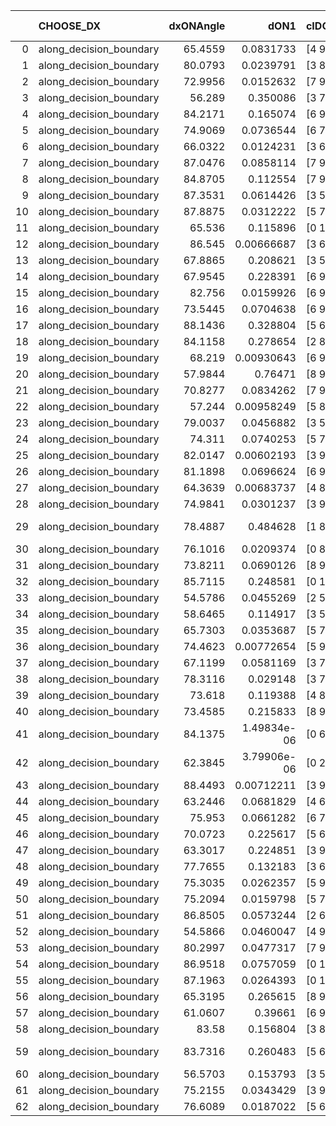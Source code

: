 |    | CHOOSE_DX               |   dxONAngle |        dON1 | cIDON1   |   dON_patch_1 |   nTON |         dON |   dxOFFAngle |       dOFF1 | cIDOFF1   |   dOFF_patch_1 |   nTOFF |        dOFF | SUCCESS   |   nExp |   dual_point_id |   subpoint_time_seconds |   total_execution_time |       logp |        dOFF/dON | Vote dOFF>dON   |
|---:|:------------------------|------------:|------------:|:---------|--------------:|-------:|------------:|-------------:|------------:|:----------|---------------:|--------:|------------:|:----------|-------:|----------------:|------------------------:|-----------------------:|-----------:|----------------:|:----------------|
|  0 | along_decision_boundary |     65.4559 | 0.0831733   | [4 9]    |   0.0831733   |      1 | 0.0831733   |      77.7498 | 0.00188964  | [4 9]     |    0.00188964  |       1 | 0.00188964  | False     |      1 |               1 |                1.21744  |                1.56564 |  0         |     0.0227193   | False           |
|  1 | along_decision_boundary |     80.0793 | 0.0239791   | [3 8]    |   0.0239791   |      1 | 0.0239791   |      79.762  | 0.100432    | [3 8]     |    0.100432    |       1 | 0.100432    | True      |      2 |               3 |                1.24019  |                5.68177 | -0.5       |     4.1883      | True            |
|  2 | along_decision_boundary |     72.9956 | 0.0152632   | [7 9]    |   0.0152632   |      1 | 0.0152632   |      86.6622 | 0.220869    | [7 9]     |    0.220869    |       1 | 0.220869    | True      |      3 |               4 |                3.02925  |                8.71817 | -0         |    14.4707      | True            |
|  3 | along_decision_boundary |     56.289  | 0.350086    | [3 7]    |   0.350086    |      1 | 0.350086    |      48.345  | 0.289493    | [3 7]     |    0.289493    |       1 | 0.289493    | False     |      4 |               7 |                2.76772  |               16.9211  | -0.166667  |     0.826919    | False           |
|  4 | along_decision_boundary |     84.2171 | 0.165074    | [6 9]    |   0.165074    |      1 | 0.165074    |      83.7732 | 0.450726    | [6 9]     |    0.450726    |       1 | 0.450726    | True      |      5 |               8 |                4.65316  |               21.5822  | -0         |     2.73046     | True            |
|  5 | along_decision_boundary |     74.9069 | 0.0736544   | [6 7]    |   0.0736544   |      1 | 0.0736544   |      50.9291 | 0.698822    | [6 7]     |    0.698822    |       1 | 0.698822    | True      |      6 |              10 |                4.95165  |               26.5973  | -0.1       |     9.48786     | True            |
|  6 | along_decision_boundary |     66.0322 | 0.0124231   | [3 6]    |   0.0124231   |      1 | 0.0124231   |      66.4947 | 0.00548925  | [3 6]     |    0.00548925  |       1 | 0.00548925  | False     |      7 |              11 |                1.25717  |               27.8605  | -0.333333  |     0.44186     | False           |
|  7 | along_decision_boundary |     87.0476 | 0.0858114   | [7 9]    |   0.0858114   |      1 | 0.0858114   |      78.5575 | 0.0942477   | [7 9]     |    0.0942477   |       1 | 0.0942477   | True      |      8 |              12 |                1.81187  |               29.6783  | -0.0714286 |     1.09831     | True            |
|  8 | along_decision_boundary |     84.8705 | 0.112554    | [7 9]    |   0.112554    |      1 | 0.112554    |      82.6427 | 0.000741486 | [7 9]     |    0.000741486 |       1 | 0.000741486 | False     |      9 |              13 |                1.19689  |               30.8817  | -0.25      |     0.00658781  | False           |
|  9 | along_decision_boundary |     87.3531 | 0.0614426   | [3 5]    |   0.0614426   |      1 | 0.0614426   |      75.5288 | 0.0335523   | [3 5]     |    0.0335523   |       1 | 0.0335523   | False     |     10 |              15 |                1.36468  |               32.29    | -0.0555556 |     0.546076    | False           |
| 10 | along_decision_boundary |     87.8875 | 0.0312222   | [5 7]    |   0.0312222   |      1 | 0.0312222   |      73.3308 | 0.1944      | [5 7]     |    0.1944      |       1 | 0.1944      | True      |     11 |              17 |                3.09717  |               35.4507  | -0         |     6.22634     | True            |
| 11 | along_decision_boundary |     65.536  | 0.115896    | [0 1]    |   0.115896    |      1 | 0.115896    |      70.1224 | 0.142701    | [0 1]     |    0.142701    |       1 | 0.142701    | True      |     12 |              18 |                1.60301  |               37.0617  | -0.0454545 |     1.23128     | True            |
| 12 | along_decision_boundary |     86.545  | 0.00666687  | [3 6]    |   0.00666687  |      1 | 0.00666687  |      87.0106 | 0.0562125   | [3 6]     |    0.0562125   |       1 | 0.0562125   | True      |     13 |              23 |                2.45467  |               43.3132  | -0.166667  |     8.43162     | True            |
| 13 | along_decision_boundary |     67.8865 | 0.208621    | [3 5]    |   0.208621    |      1 | 0.208621    |      77.6072 | 0.185772    | [3 5]     |    0.185772    |       1 | 0.185772    | False     |     14 |              24 |                2.01992  |               45.3411  | -0.346154  |     0.890477    | False           |
| 14 | along_decision_boundary |     67.9545 | 0.228391    | [6 9]    |   0.228391    |      1 | 0.228391    |      71.5441 | 0.235015    | [6 9]     |    0.235015    |       1 | 0.235015    | True      |     15 |              25 |                4.62173  |               49.9728  | -0.142857  |     1.029       | True            |
| 15 | along_decision_boundary |     82.756  | 0.0159926   | [6 9]    |   0.0159926   |      1 | 0.0159926   |      75.5369 | 0.0629052   | [6 9]     |    0.0629052   |       1 | 0.0629052   | True      |     16 |              27 |                2.11313  |               56.3515  | -0.3       |     3.9334      | True            |
| 16 | along_decision_boundary |     73.5445 | 0.0704638   | [6 9]    |   0.0704638   |      1 | 0.0704638   |      79.9368 | 0.292124    | [6 9]     |    0.292124    |       1 | 0.292124    | True      |     17 |              28 |                1.48058  |               57.839   | -0.5       |     4.14574     | True            |
| 17 | along_decision_boundary |     88.1436 | 0.328804    | [5 6]    |   0.328804    |      1 | 0.328804    |      70.3753 | 0.400483    | [5 6]     |    0.400483    |       1 | 0.400483    | True      |     18 |              29 |                8.10652  |               65.9506  | -0.735294  |     1.218       | True            |
| 18 | along_decision_boundary |     84.1158 | 0.278654    | [2 8]    |   0.278654    |      1 | 0.278654    |      73.8044 | 0.00272095  | [2 8]     |    0.00272095  |       1 | 0.00272095  | False     |     19 |              30 |                3.30002  |               69.2556  | -1         |     0.00976464  | False           |
| 19 | along_decision_boundary |     68.219  | 0.00930643  | [6 9]    |   0.00930643  |      1 | 0.00930643  |      80.4321 | 0.271548    | [6 9]     |    0.271548    |       1 | 0.271548    | True      |     20 |              34 |                4.75549  |               79.9861  | -0.657895  |    29.1785      | True            |
| 20 | along_decision_boundary |     57.9844 | 0.76471     | [8 9]    |   0.76471     |      1 | 0.76471     |      56.1253 | 0.0456882   | [8 9]     |    0.0456882   |       1 | 0.0456882   | False     |     21 |              37 |                7.53826  |               87.6312  | -0.9       |     0.0597457   | False           |
| 21 | along_decision_boundary |     70.8277 | 0.0834262   | [7 9]    |   0.0834262   |      1 | 0.0834262   |      63.8606 | 0.276827    | [7 9]     |    0.276827    |       1 | 0.276827    | True      |     22 |              38 |                4.00549  |               91.6416  | -0.595238  |     3.31823     | True            |
| 22 | along_decision_boundary |     57.244  | 0.00958249  | [5 8]    |   0.00958249  |      1 | 0.00958249  |      62.3084 | 0.00441652  | [5 8]     |    0.00441652  |       1 | 0.00441652  | False     |     23 |              42 |                0.923562 |               97.907   | -0.818182  |     0.460895    | False           |
| 23 | along_decision_boundary |     79.0037 | 0.0456882   | [3 5]    |   0.0456882   |      1 | 0.0456882   |      76.1408 | 0.0132299   | [3 5]     |    0.0132299   |       1 | 0.0132299   | False     |     24 |              43 |                1.21477  |               99.1298  | -0.543478  |     0.28957     | False           |
| 24 | along_decision_boundary |     74.311  | 0.0740253   | [5 7]    |   0.0740253   |      1 | 0.0740253   |      67.984  | 0.00796859  | [5 7]     |    0.00796859  |       1 | 0.00796859  | False     |     25 |              44 |                1.82244  |              100.96    | -0.333333  |     0.107647    | False           |
| 25 | along_decision_boundary |     82.0147 | 0.00602193  | [3 9]    |   0.00602193  |      1 | 0.00602193  |      82.6249 | 0.0505897   | [3 9]     |    0.0505897   |       1 | 0.0505897   | True      |     26 |              48 |                1.67355  |              102.773   | -0.18      |     8.4009      | True            |
| 26 | along_decision_boundary |     81.1898 | 0.0696624   | [6 9]    |   0.0696624   |      1 | 0.0696624   |      89.3636 | 0.279512    | [6 9]     |    0.279512    |       1 | 0.279512    | True      |     27 |              49 |                4.23699  |              107.018   | -0.307692  |     4.01238     | True            |
| 27 | along_decision_boundary |     64.3639 | 0.00683737  | [4 8]    |   0.00683737  |      1 | 0.00683737  |      84.3408 | 0.0241727   | [4 8]     |    0.0241727   |       1 | 0.0241727   | True      |     28 |              51 |                0.980135 |              109.642   | -0.462963  |     3.53537     | True            |
| 28 | along_decision_boundary |     74.9841 | 0.0301237   | [3 9]    |   0.0301237   |      1 | 0.0301237   |      85.1047 | 0.0731117   | [3 9]     |    0.0731117   |       1 | 0.0731117   | True      |     29 |              55 |                1.5318   |              116.699   | -0.642857  |     2.42705     | True            |
| 29 | along_decision_boundary |     78.4887 | 0.484628    | [1 8]    |   0.484628    |      1 | 0.484628    |      78.2762 | 1.36785e-05 | [1 8]     |    1.36785e-05 |       1 | 1.36785e-05 | False     |     30 |              56 |                3.44391  |              120.151   | -0.844828  |     2.82248e-05 | False           |
| 30 | along_decision_boundary |     76.1016 | 0.0209374   | [0 8]    |   0.0209374   |      1 | 0.0209374   |      76.5536 | 0.000119836 | [1 8]     |    0.000119836 |       1 | 0.000119836 | False     |     31 |              57 |                1.11918  |              121.277   | -0.6       |     0.00572354  | False           |
| 31 | along_decision_boundary |     73.8211 | 0.0690126   | [8 9]    |   0.0690126   |      1 | 0.0690126   |      62.4302 | 0.0184417   | [8 9]     |    0.0184417   |       1 | 0.0184417   | False     |     32 |              60 |                1.67892  |              125.037   | -0.403226  |     0.267223    | False           |
| 32 | along_decision_boundary |     85.7115 | 0.248581    | [0 1]    |   0.248581    |      1 | 0.248581    |      62.2656 | 0.0299045   | [0 1]     |    0.0299045   |       1 | 0.0299045   | False     |     33 |              61 |                2.90205  |              127.944   | -0.25      |     0.120301    | False           |
| 33 | along_decision_boundary |     54.5786 | 0.0455269   | [2 5]    |   0.0455269   |      1 | 0.0455269   |      64.2083 | 0.0741315   | [2 5]     |    0.0741315   |       1 | 0.0741315   | True      |     34 |              63 |                2.39825  |              130.404   | -0.136364  |     1.6283      | True            |
| 34 | along_decision_boundary |     58.6465 | 0.114917    | [3 5]    |   0.114917    |      1 | 0.114917    |      71.8498 | 0.126357    | [3 5]     |    0.126357    |       1 | 0.126357    | True      |     35 |              64 |                3.73713  |              134.151   | -0.235294  |     1.09956     | True            |
| 35 | along_decision_boundary |     65.7303 | 0.0353687   | [5 7]    |   0.0353687   |      1 | 0.0353687   |      62.0874 | 0.055776    | [5 7]     |    0.055776    |       1 | 0.055776    | True      |     36 |              65 |                1.5842   |              135.743   | -0.357143  |     1.57699     | True            |
| 36 | along_decision_boundary |     74.4623 | 0.00772654  | [5 9]    |   0.00772654  |      1 | 0.00772654  |      76.8528 | 0.160766    | [5 9]     |    0.160766    |       1 | 0.160766    | True      |     37 |              66 |                1.90851  |              137.66    | -0.5       |    20.807       | True            |
| 37 | along_decision_boundary |     67.1199 | 0.0581169   | [3 7]    |   0.0581169   |      1 | 0.0581169   |      67.0403 | 0.196137    | [3 7]     |    0.196137    |       1 | 0.196137    | True      |     38 |              67 |                2.23576  |              139.904   | -0.662162  |     3.37487     | True            |
| 38 | along_decision_boundary |     78.3116 | 0.029148    | [3 7]    |   0.029148    |      1 | 0.029148    |      84.0814 | 0.0692027   | [3 7]     |    0.0692027   |       1 | 0.0692027   | True      |     39 |              68 |                2.41289  |              142.322   | -0.842105  |     2.37419     | True            |
| 39 | along_decision_boundary |     73.618  | 0.119388    | [4 8]    |   0.119388    |      1 | 0.119388    |      77.0469 | 0.0606091   | [4 8]     |    0.0606091   |       1 | 0.0606091   | False     |     40 |              70 |                2.25103  |              144.627   | -1.03846   |     0.507667    | False           |
| 40 | along_decision_boundary |     73.4585 | 0.215833    | [8 9]    |   0.215833    |      1 | 0.215833    |      80.9556 | 0.0517397   | [8 9]     |    0.0517397   |       1 | 0.0517397   | False     |     41 |              71 |                2.30612  |              146.938   | -0.8       |     0.239721    | False           |
| 41 | along_decision_boundary |     84.1375 | 1.49834e-06 | [0 6]    |   1.49834e-06 |      1 | 1.49834e-06 |      86.9341 | 0.124023    | [0 6]     |    0.124023    |       1 | 0.124023    | True      |     42 |              72 |                1.3114   |              148.259   | -0.597561  | 82774           | True            |
| 42 | along_decision_boundary |     62.3845 | 3.79906e-06 | [0 2]    |   3.79906e-06 |      1 | 3.79906e-06 |      81.3011 | 0.364384    | [1 2]     |    0.364384    |       1 | 0.364384    | True      |     43 |              74 |                3.10665  |              151.419   | -0.761905  | 95914.1         | True            |
| 43 | along_decision_boundary |     88.4493 | 0.00712211  | [3 9]    |   0.00712211  |      1 | 0.00712211  |      86.4437 | 0.212217    | [3 9]     |    0.212217    |       1 | 0.212217    | True      |     44 |              79 |                1.31424  |              152.904   | -0.94186   |    29.797       | True            |
| 44 | along_decision_boundary |     63.2446 | 0.0681829   | [4 6]    |   0.0681829   |      1 | 0.0681829   |      79.7384 | 0.234353    | [4 6]     |    0.234353    |       1 | 0.234353    | True      |     45 |              81 |                4.75085  |              157.716   | -1.13636   |     3.43712     | True            |
| 45 | along_decision_boundary |     75.953  | 0.0661282   | [6 7]    |   0.0661282   |      1 | 0.0661282   |      74.8252 | 0.766482    | [6 7]     |    0.766482    |       1 | 0.766482    | True      |     46 |              82 |                2.90387  |              160.628   | -1.34444   |    11.5908      | True            |
| 46 | along_decision_boundary |     70.0723 | 0.225617    | [5 6]    |   0.225617    |      1 | 0.225617    |      63.165  | 0.0454593   | [5 6]     |    0.0454593   |       1 | 0.0454593   | False     |     47 |              83 |                3.21544  |              163.851   | -1.56522   |     0.201488    | False           |
| 47 | along_decision_boundary |     63.3017 | 0.224851    | [3 9]    |   0.224851    |      1 | 0.224851    |      69.9068 | 0.24662     | [3 9]     |    0.24662     |       1 | 0.24662     | True      |     48 |              84 |                3.39529  |              167.253   | -1.28723   |     1.09682     | True            |
| 48 | along_decision_boundary |     77.7655 | 0.132183    | [3 6]    |   0.132183    |      1 | 0.132183    |      85.8454 | 0.275704    | [3 6]     |    0.275704    |       1 | 0.275704    | True      |     49 |              85 |                4.76324  |              172.022   | -1.5       |     2.08578     | True            |
| 49 | along_decision_boundary |     75.3035 | 0.0262357   | [5 9]    |   0.0262357   |      1 | 0.0262357   |      84.9073 | 0.0653305   | [5 9]     |    0.0653305   |       1 | 0.0653305   | True      |     50 |              87 |                1.68896  |              177.06    | -1.72449   |     2.49013     | True            |
| 50 | along_decision_boundary |     75.2094 | 0.0159798   | [5 7]    |   0.0159798   |      1 | 0.0159798   |      88.6719 | 0.232289    | [5 7]     |    0.232289    |       1 | 0.232289    | True      |     51 |              89 |                2.94739  |              180.063   | -1.96      |    14.5364      | True            |
| 51 | along_decision_boundary |     86.8505 | 0.0573244   | [2 6]    |   0.0573244   |      1 | 0.0573244   |      85.8691 | 0.00840658  | [2 6]     |    0.00840658  |       1 | 0.00840658  | False     |     52 |              93 |                1.04192  |              183.122   | -2.20588   |     0.146649    | False           |
| 52 | along_decision_boundary |     54.5866 | 0.0460047   | [4 9]    |   0.0460047   |      1 | 0.0460047   |      54.6888 | 0.0333282   | [4 9]     |    0.0333282   |       1 | 0.0333282   | False     |     53 |              95 |                2.17183  |              189.528   | -1.88462   |     0.724452    | False           |
| 53 | along_decision_boundary |     80.2997 | 0.0477317   | [7 9]    |   0.0477317   |      1 | 0.0477317   |      76.7676 | 0.021937    | [7 9]     |    0.021937    |       1 | 0.021937    | False     |     54 |              97 |                1.61774  |              191.195   | -1.59434   |     0.459589    | False           |
| 54 | along_decision_boundary |     86.9518 | 0.0757059   | [0 1]    |   0.0757059   |      1 | 0.0757059   |      86.8371 | 0.157226    | [0 1]     |    0.157226    |       1 | 0.157226    | True      |     55 |              98 |                2.88847  |              194.088   | -1.33333   |     2.0768      | True            |
| 55 | along_decision_boundary |     87.1963 | 0.0264393   | [0 1]    |   0.0264393   |      1 | 0.0264393   |      74.0914 | 0.109448    | [0 1]     |    0.109448    |       1 | 0.109448    | True      |     56 |              99 |                1.93286  |              196.032   | -1.53636   |     4.13959     | True            |
| 56 | along_decision_boundary |     65.3195 | 0.265615    | [8 9]    |   0.265615    |      1 | 0.265615    |      70.8745 | 0.174202    | [8 9]     |    0.174202    |       1 | 0.174202    | False     |     57 |             100 |                3.75877  |              199.799   | -1.75      |     0.655843    | False           |
| 57 | along_decision_boundary |     61.0607 | 0.39661     | [6 9]    |   0.39661     |      1 | 0.39661     |      73.4929 | 0.047586    | [6 9]     |    0.047586    |       1 | 0.047586    | False     |     58 |             101 |                3.26933  |              203.073   | -1.48246   |     0.119982    | False           |
| 58 | along_decision_boundary |     83.58   | 0.156804    | [3 8]    |   0.156804    |      1 | 0.156804    |      61.805  | 0.0623919   | [3 8]     |    0.0623919   |       1 | 0.0623919   | False     |     59 |             104 |                2.68836  |              207.519   | -1.24138   |     0.397899    | False           |
| 59 | along_decision_boundary |     83.7316 | 0.260483    | [5 6]    |   0.260483    |      1 | 0.260483    |      61.5263 | 1.79841e-05 | [5 6]     |    1.79841e-05 |       1 | 1.79841e-05 | False     |     60 |             110 |                3.89079  |              215.375   | -1.02542   |     6.90413e-05 | False           |
| 60 | along_decision_boundary |     56.5703 | 0.153793    | [3 5]    |   0.153793    |      1 | 0.153793    |      55.7321 | 0.134534    | [3 5]     |    0.134534    |       1 | 0.134534    | False     |     61 |             113 |                4.12703  |              223.833   | -0.833333  |     0.874777    | False           |
| 61 | along_decision_boundary |     75.2155 | 0.0343429   | [3 9]    |   0.0343429   |      1 | 0.0343429   |      86.951  | 0.451335    | [3 9]     |    0.451335    |       1 | 0.451335    | True      |     62 |             114 |                2.12986  |              225.972   | -0.663934  |    13.142       | True            |
| 62 | along_decision_boundary |     76.6089 | 0.0187022   | [5 6]    |   0.0187022   |      1 | 0.0187022   |      69.9566 | 0.246321    | [5 6]     |    0.246321    |       1 | 0.246321    | True      |     63 |             115 |                2.69148  |              228.672   | -0.806452  |    13.1707      | True            |